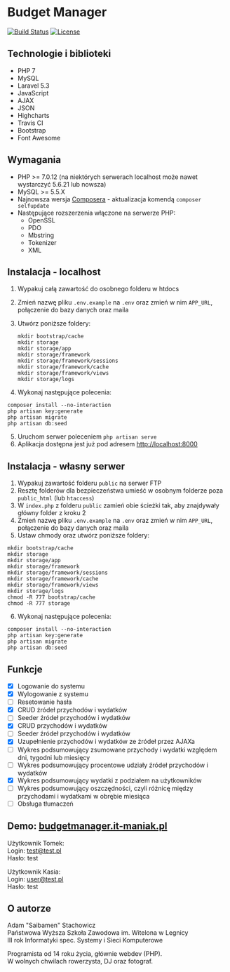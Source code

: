 # Budget Manager

[![Build Status](https://travis-ci.com/Saibamen/Budget-Manager.svg?token=aGxL6XsgiKL8Ss4SGZve&branch=master)](https://travis-ci.com/Saibamen/Budget-Manager)
[![License](https://poser.pugx.org/laravel/framework/license.svg)](https://packagist.org/packages/laravel/framework)

## Technologie i biblioteki

- PHP 7
- MySQL
- Laravel 5.3
- JavaScript
- AJAX
- JSON
- Highcharts
- Travis CI
- Bootstrap
- Font Awesome

## Wymagania

- PHP >= 7.0.12 (na niektórych serwerach localhost może nawet wystarczyć 5.6.21 lub nowsza)
- MySQL >= 5.5.X
- Najnowsza wersja [Composera](https://getcomposer.org/) - aktualizacja komendą `composer selfupdate`
- Następujące rozszerzenia włączone na serwerze PHP:
  - OpenSSL
  - PDO
  - Mbstring
  - Tokenizer
  - XML

## Instalacja - localhost

1. Wypakuj całą zawartość do osobnego folderu w htdocs
2. Zmień nazwę pliku `.env.example` na `.env` oraz zmień w nim `APP_URL`, połączenie do bazy danych oraz maila
3. Utwórz poniższe foldery:

   ```
   mkdir bootstrap/cache
   mkdir storage
   mkdir storage/app
   mkdir storage/framework
   mkdir storage/framework/sessions
   mkdir storage/framework/cache
   mkdir storage/framework/views
   mkdir storage/logs
   ```
4. Wykonaj następujące polecenia:

  ```
  composer install --no-interaction
  php artisan key:generate
  php artisan migrate
  php artisan db:seed
  ```
5. Uruchom serwer poleceniem `php artisan serve`
6. Aplikacja dostępna jest już pod adresem [http://localhost:8000](http://localhost:8000)

## Instalacja - własny serwer

1. Wypakuj zawartość folderu `public` na serwer FTP
2. Resztę folderów dla bezpieczeństwa umieść w osobnym folderze poza `public_html` (lub `htaccess`)
3. W `index.php` z folderu `public` zamień obie ścieżki tak, aby znajdywały główny folder z kroku 2
4. Zmień nazwę pliku `.env.example` na `.env` oraz zmień w nim `APP_URL`, połączenie do bazy danych oraz maila
5. Ustaw chmody oraz utwórz poniższe foldery:

  ```
  mkdir bootstrap/cache
  mkdir storage
  mkdir storage/app
  mkdir storage/framework
  mkdir storage/framework/sessions
  mkdir storage/framework/cache
  mkdir storage/framework/views
  mkdir storage/logs
  chmod -R 777 bootstrap/cache
  chmod -R 777 storage
  ```
6. Wykonaj następujące polecenia:

  ```
  composer install --no-interaction
  php artisan key:generate
  php artisan migrate
  php artisan db:seed
  ```

## Funkcje

- [x] Logowanie do systemu
- [x] Wylogowanie z systemu
- [ ] Resetowanie hasła
- [x] CRUD źródeł przychodów i wydatków
- [ ] Seeder źródeł przychodów i wydatków
- [x] CRUD przychodów i wydatków
- [ ] Seeder źródeł przychodów i wydatków
- [x] Uzupełnienie przychodów i wydatków ze źródeł przez AJAXa
- [ ] Wykres podsumowujący zsumowane przychody i wydatki względem dni, tygodni lub miesięcy
- [ ] Wykres podsumowujący procentowe udziały źródeł przychodów i wydatków
- [x] Wykres podsumowujący wydatki z podziałem na użytkowników
- [ ] Wykres podsumowujący oszczędności, czyli różnicę między przychodami i wydatkami w obrębie miesiąca
- [ ] Obsługa tłumaczeń

## Demo: [budgetmanager.it-maniak.pl](http://budgetmanager.it-maniak.pl/)

Użytkownik Tomek:<br />
   Login: test@test.pl<br />
   Hasło: test

Użytkownik Kasia:<br />
   Login: user@test.pl<br />
   Hasło: test

## O autorze

Adam "Saibamen" Stachowicz<br />
Państwowa Wyższa Szkoła Zawodowa im. Witelona w Legnicy<br />
III rok Informatyki spec. Systemy i Sieci Komputerowe

Programista od 14 roku życia, głównie webdev (PHP).<br />
W wolnych chwilach rowerzysta, DJ oraz fotograf.

